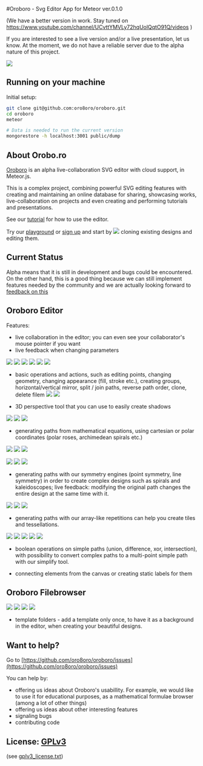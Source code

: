 #Oroboro - Svg Editor App for Meteor ver.0.1.0

(We have a better version in work. Stay tuned on https://www.youtube.com/channel/UCvttYMVLy72hqUolQqtO91Q/videos )

If you are interested to see a live version and/or a live presentation, let us know. At the moment, we do not have a reliable server due to the alpha nature of this project.

![](http://orobo.go.ro:3500/file/JZXXMo5N38iwgfNAG/0.1)

## Running on your machine

Initial setup:

```bash
git clone git@github.com:oro8oro/oroboro.git
cd oroboro
meteor

# Data is needed to run the current version
mongorestore -h localhost:3001 public/dump
```

## About Orobo.ro

[Oroboro](http://orobo.go.ro:3500) is an alpha live-collaboration SVG editor with cloud support, in Meteor.js.

This is a complex project, combining powerful SVG editing features with creating and maintaining an online database for sharing, showcasing works, live-collaboration on projects and even creating and performing tutorials and presentations.


See our [tutorial](http://orobo.go.ro:3500/md/tutorial) for how to use the editor.

Try our [playground](http://orobo.go.ro:3500/filem/eGfQyh6jCqxeEYmex) or [sign up](http://orobo.go.ro:3500) and start by ![](http://orobo.go.ro:3500/file/menuItemClone/0.04) cloning existing designs and editing them.


## Current Status

Alpha means that it is still in development and bugs could be encountered. On the other hand, this is a good thing because we can still implement features needed by the community and we are actually looking forward to [feedback on this](https://github.com/oro8oro/oroboro/issues)

## Oroboro Editor

Features:

- live collaboration in the editor; you can even see your collaborator's mouse pointer if you want
- live feedback when changing parameters

![](http://orobo.go.ro:3500/file/Caj6Gda3CFZGnvn8v/0.1)
![](http://orobo.go.ro:3500/file/fEv7RE3LdYpQ4Q8TW/0.1)
![](http://orobo.go.ro:3500/file/n6yMHex8KcBPBC9Ts/0.1)
![](http://orobo.go.ro:3500/file/8JyQRohBkBZvzRwEp/0.1)
![](http://orobo.go.ro:3500/file/ngiimZYX6f5FtJdY2/0.1)
![](http://orobo.go.ro:3500/file/7jLp2apKztDxd6Siv/0.1)

 - basic operations and actions, such as editing points, changing geometry, changing appearance (fill, stroke etc.), creating groups, horizontal/vertical mirror, split / join paths, reverse path order, clone, delete
 filem
 [![](http://orobo.go.ro:3500/file/nzumC3jDDPK6jnPTZ/0.1)](http://orobo.go.ro:3500/viewer?url=/file/nzumC3jDDPK6jnPTZ)
 [![](http://orobo.go.ro:3500/file/oPifnc3gKSdxqaipz/0.1)](http://orobo.go.ro:3500/viewer?url=/file/oPifnc3gKSdxqaipz)

 - 3D perspective tool that you can use to easily create shadows

 [![](http://orobo.go.ro:3500/file/2oBer6NfjwHpWjYXm/0.1)](http://orobo.go.ro:3500/viewer?url=/file/2oBer6NfjwHpWjYXm)
 [![](http://orobo.go.ro:3500/file/i5CppdgDDB5LpKn3S/0.1)](http://orobo.go.ro:3500/viewer?url=/file/i5CppdgDDB5LpKn3S)
 [![](http://orobo.go.ro:3500/file/ucTL7f4TFNFP4ZGEA/0.1)](http://orobo.go.ro:3500/viewer?url=/file/ucTL7f4TFNFP4ZGEA)

 - generating paths from mathematical equations, using cartesian or polar coordinates (polar roses, archimedean spirals etc.)

 [![](http://orobo.go.ro:3500/file/gzG3QnbfhFMbBQCzf/0.1)](http://orobo.go.ro:3500/viewer?url=/file/gzG3QnbfhFMbBQCzf)
 [![](http://orobo.go.ro:3500/file/z5CTy2uBPegog5Bnv/0.1)](http://orobo.go.ro:3500/viewer?url=/file/z5CTy2uBPegog5Bnv)
 [![](http://orobo.go.ro:3500/file/nPW3sGvBa57m87d7d/0.1)](http://orobo.go.ro:3500/viewer?url=/file/nPW3sGvBa57m87d7d)

 [![](http://orobo.go.ro:3500/file/h2bNyDpySrwrsG5N2/0.1)](http://orobo.go.ro:3500/viewer?url=/file/h2bNyDpySrwrsG5N2)
 [![](http://orobo.go.ro:3500/file/KBtAqH623Src52i96/0.1)](http://orobo.go.ro:3500/viewer?url=/file/KBtAqH623Src52i96)
 [![](http://orobo.go.ro:3500/file/zrsJTCFpCXKYh8dxE/0.1)](http://orobo.go.ro:3500/viewer?url=/file/zrsJTCFpCXKYh8dxE)

 - generating paths with our symmetry engines (point symmetry, line symmetry) in order to create complex designs such as spirals and kaleidoscopes; live feedback: modifying the original path changes the entire design at the same time with it.

 [![](http://orobo.go.ro:3500/file/2CC2YmbKH9pzL4rb8/0.1)](http://orobo.go.ro:3500/viewer?url=/file/2CC2YmbKH9pzL4rb8)
 [![](http://orobo.go.ro:3500/file/xkYrgQSscp4yoKM9v/0.1)](http://orobo.go.ro:3500/viewer?url=/file/xkYrgQSscp4yoKM9v)
 [![](http://orobo.go.ro:3500/file/iQdYEY4DHG5EJkTLd/0.1)](http://orobo.go.ro:3500/viewer?url=/file/iQdYEY4DHG5EJkTLd)

 - generating paths with our array-like repetitions can help you create tiles and tessellations.

 [![](http://orobo.go.ro:3500/file/ACKSA92hnv8Xm7TdQ/0.1)](http://orobo.go.ro:3500/viewer?url=/file/ACKSA92hnv8Xm7TdQ)
 [![](http://orobo.go.ro:3500/file/5j8hem49B5c8Wmf8w/0.1)](http://orobo.go.ro:3500/viewer?url=/file/5j8hem49B5c8Wmf8w)
 [![](http://orobo.go.ro:3500/file/Li8SBbTjjfmwdhAg8/0.1)](http://orobo.go.ro:3500/viewer?url=/file/Li8SBbTjjfmwdhAg8)
 [![](http://orobo.go.ro:3500/file/MTeMg4fEryLvaSoBX/0.1)](http://orobo.go.ro:3500/viewer?url=/file/MTeMg4fEryLvaSoBX)
 [![](http://orobo.go.ro:3500/file/qDRbePmMAJgGhgzcg/0.1)](http://orobo.go.ro:3500/viewer?url=/file/qDRbePmMAJgGhgzcg)

 - boolean operations on simple paths (union, difference, xor, intersection), with possibility to convert complex paths to a multi-point simple path with our simplify tool.

 - connecting elements from the canvas or creating static labels for them



## Oroboro Filebrowser

[![](http://orobo.go.ro:3500/file/9soqDH7MhEw8rcXBx/0.1)](http://orobo.go.ro:3500/viewer?url=/file/9soqDH7MhEw8rcXBx)
[![](http://orobo.go.ro:3500/file/yds48TWE8TpC39SXQ/0.1)](http://orobo.go.ro:3500/viewer?url=/file/yds48TWE8TpC39SXQ)
[![](http://orobo.go.ro:3500/file/k6oThcBq7HrPE2hEN/0.1)](http://orobo.go.ro:3500/viewer?url=/file/k6oThcBq7HrPE2hEN)
[![](http://orobo.go.ro:3500/file/xNdm3hx4M3WLhGd7x/0.1)](http://orobo.go.ro:3500/viewer?url=/file/xNdm3hx4M3WLhGd7x)

- template folders - add a template only once, to have it as a background in the editor, when creating your beautiful designs.


## Want to help?

Go to [https://github.com/oro8oro/oroboro/issues](https://github.com/oro8oro/oroboro/issues)

You can help by:
 - offering us ideas about Oroboro's usabillity. For example, we would like to use it for educational purposes, as a mathematical formulae browser (among a lot of other things)
 - offering us ideas about other interesting features
 - signaling bugs
 - contributing code

## License: [GPLv3](http://www.gnu.org/copyleft/gpl.html)

(see [gplv3_license.txt](https://raw.githubusercontent.com/oro8oro/oroboro/master/gplv3_license.txt))
